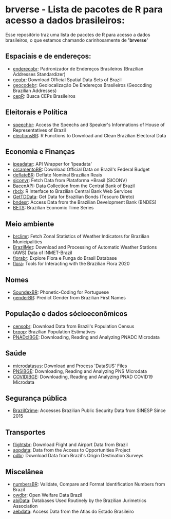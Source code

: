 # brverse - Lista de pacotes de R para acesso a dados brasileiros: 

Esse repositório traz uma lista de pacotes de R para acesso a dados brasileiros, o que estamos chamando carinhosamente de **'brverse'**

## Espaciais e de endereços:

- [enderecobr](https://ipeagit.github.io/enderecobr): Padronizador de Endereços Brasileiros (Brazilian Addresses Standardizer)
- [geobr](https://ipeagit.github.io/geobr): Download Official Spatial Data Sets of Brazil
- [geocodebr](https://ipeagit.github.io/geocodebr): Geolocalização De Endereços Brasileiros (Geocoding Brazilian Addresses)
- [cepR](https://CRAN.R-project.org/package=cepR): Busca CEPs Brasileiros

  
## Eleitorais e Política

- [speechbr](https://CRAN.R-project.org/package=speechbr): Access the Speechs and Speaker's Informations of House of Representatives of Brazil
- [electionsBR](https://electionsbr.com/novo/): R Functions to Download and Clean Brazilian Electoral Data


## Economia e Finanças

- [ipeadatar](https://CRAN.R-project.org/package=ipeadatar ): API Wrapper for 'Ipeadata'
- [orcamentoBR]((https://CRAN.R-project.org/package=orcamentoBR)): Download Official Data on Brazil's Federal Budget
- [deflateBR](https://github.com/meirelesff/deflatebr/): Deflate Nominal Brazilian Reais
- [siconvr](https://CRAN.R-project.org/package=siconvr): Fetch Data from Plataforma +Brasil (SICONV)
- [BacenAPI](https://CRAN.R-project.org/package=BacenAPI): Data Collection from the Central Bank of Brazil
- [rbcb](https://wilsonfreitas.github.io/rbcb/): R Interface to Brazilian Central Bank Web Services
- [GetTDData](https://msperlin.github.io/GetTDData/): Get Data for Brazilian Bonds (Tesouro Direto)
- [bndesr](https://CRAN.R-project.org/package=bndesr): Access Data from the Brazilian Development Bank (BNDES)
- [BETS](https://CRAN.R-project.org/package=BETS): Brazilian Economic Time Series


## Meio ambiente

- [brclimr]((https://rfsaldanha.github.io/brclimr/)): Fetch Zonal Statistics of Weather Indicators for Brazilian Municipalities
- [BrazilMet](https://CRAN.R-project.org/package=BrazilMet): Download and Processing of Automatic Weather Stations (AWS) Data of INMET-Brazil
- [florabr](https://wevertonbio.github.io/florabr/): Explore Flora e Funga do Brasil Database
- [flora](https://CRAN.R-project.org/package=flora): Tools for Interacting with the Brazilian Flora 2020


## Nomes

- [SoundexBR](https://CRAN.R-project.org/package=SoundexBR): Phonetic-Coding for Portuguese
- [genderBR](https://CRAN.R-project.org/package=genderBR): Predict Gender from Brazilian First Names


## População e dados sócioeconômicos

- [censobr]((https://ipeagit.github.io/censobr)): Download Data from Brazil's Population Census
- [brpop](https://rfsaldanha.github.io/brpop/): Brazilian Population Estimatives
- [PNADcIBGE](https://CRAN.R-project.org/package=PNADcIBGE): Downloading, Reading and Analyzing PNADC Microdata


## Saúde

- [microdatasus](https://rfsaldanha.github.io/microdatasus/): Download and Process 'DataSUS' Files
- [PNSIBGE](https://CRAN.R-project.org/package=PNSIBGE): Downloading, Reading and Analyzing PNS Microdata
- [COVIDIBGE](https://CRAN.R-project.org/package=COVIDIBGE ): Downloading, Reading and Analyzing PNAD COVID19 Microdata


## Segurança pública

- [BrazilCrime](https://CRAN.R-project.org/package=BrazilCrime): Accesses Brazilian Public Security Data from SINESP Since 2015


## Transportes

- [flightsbr]((https://ipeagit.github.io/flightsbr)): Download Flight and Airport Data from Brazil
- [aopdata]((https://ipeagit.github.io/aopdata)): Data from the Access to Opportunities Project
- [odbr](https://hsvab.github.io/odbr/): Download Data from Brazil's Origin Destination Surveys


## Miscelânea

- [numbersBR](https://CRAN.R-project.org/package=numbersBR): Validate, Compare and Format Identification Numbers from Brazil
- [owdbr](https://CRAN.R-project.org/package=owdbr): Open Welfare Data Brazil
- [abjData](https://abjur.github.io/abjData/): Databases Used Routinely by the Brazilian Jurimetrics Association
- [aebdata](https://ipea.github.io/aebdata/): Access Data from the Atlas do Estado Brasileiro


